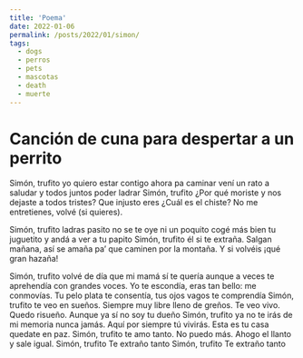 ```yaml
---
title: 'Poema'
date: 2022-01-06
permalink: /posts/2022/01/simon/
tags:
  - dogs
  - perros
  - pets
  - mascotas
  - death
  - muerte
---
```


Canción de cuna para despertar a un perrito
======
Simón, trufito
yo quiero estar
contigo ahora
pa caminar
vení un rato
a saludar
y todos juntos
poder ladrar
Simón, trufito
¿Por qué moriste
y nos dejaste
a todos tristes?
Que injusto eres
¿Cuál es el chiste?
No me entretienes,
volvé (si quieres).

Simón, trufito
ladras pasito
no se te oye
ni un poquito
cogé más bien
tu juguetito
y andá a ver
a tu papito
Simón, trufito
él si te extraña.
Salgan mañana,
así se amaña
pa’ que caminen
por la montaña.
Y si volvéis
¡qué gran hazaña!

Simón, trufito
volvé de día
que mi mamá
sí te quería
aunque a veces
te aprehendía
con grandes voces.
Yo te escondía,
eras tan bello:
me conmovías.
Tu pelo plata
te consentía,
tus ojos vagos
te comprendía
Simón, trufito
te veo en sueños.
Siempre muy libre
lleno de greños.
Te veo vivo.
Quedo risueño.
Aunque ya sí
no soy tu dueño
Simón, trufito
ya no te irás
de mi memoria
nunca jamás.
Aquí por siempre
tú vivirás.
Esta es tu casa
quedate en paz.
Simón, trufito
te amo tanto.
No puedo más.
Ahogo el llanto
y sale igual.
Simón, trufito
Te extraño tanto
Simón, trufito
Te extraño tanto

